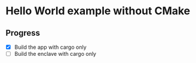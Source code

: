 # Hello World example without CMake

## Progress
- [x] Build the app with cargo only 
- [ ] Build the enclave with cargo only 
